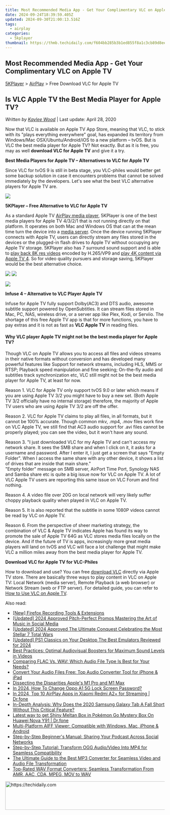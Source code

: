 ```yaml
---
title: Most Recommended Media App - Get Your Complimentary VLC on Apple TV
date: 2024-09-24T18:39:59.405Z
updated: 2024-09-30T21:00:13.516Z
tags:
  - airplay
categories:
  - 5kplayer
thumbnail: https://thmb.techidaily.com/f604bb285b3b1ed855f8a1c3cb89d8ee4bdb35648e96e12c93c90dd39a83f971.jpg
---
```


## Most Recommended Media App - Get Your Complimentary VLC on Apple TV

[5KPlayer](https://tools.techidaily.com/5kplayer/products/) \> [AirPlay](https://tools.techidaily.com/5kplayer/airplay/) \> Free Download VLC for Apple TV 

## Is VLC Apple TV the Best Media Player for Apple TV?

 _Written by [Kaylee Wood](https://www.quora.com/profile/Amanda-Hu-21)_ | Last update: April 28, 2020

Now that VLC is available on Apple TV App Store, meaning that VLC, to stick with its "plays everything everywhere" goal, has expanded its territory from Windows/Mac OSX/Ubuntu/Android/iOS to a new platform – tvOS. But is VLC the best media player for Apple TV? Not exactly. But as it is free, you may as well **download VLC for Apple TV** and give it a try.

**Best Media Players for Apple TV – Alternatives to VLC for Apple TV**

Since VLC for tvOS 9 is still in beta stage, you VLC-philes would better get some backup solution in case it encounters problems that cannot be solved immediately by the developers. Let's see what the best VLC alternative players for Apple TV are.

![](https://www.5kplayer.com/airplay/img/5kp-vlc-appletv-zjy-001.png) 

**5KPlayer – Free Alternative to VLC for Apple TV**

As a standard Apple TV [AirPlay media player](https://tools.techidaily.com/5kplayer/airplay/), 5KPlayer is one of the best media players for Apple TV 4/3/2/1 that is not running directly on that platform. It operates on both Mac and Windows OS that can at the mean time turn the device into a [media server](https://tools.techidaily.com/5kplayer/airplay/). Once the device running 5KPlayer connects with Apple TV, users can directly stream any files stored in the devices or the plugged-in flash drives to Apple TV without occupying any Apple TV storage. 5KPlayer also has 7 surround sound support and is able to [play back 8K res videos](https://tools.techidaily.com/5kplayer/airplay/) encoded by H.265/VP9 and [play 4K content via Apple TV 4](https://tools.techidaily.com/5kplayer/airplay/). So for video quality pursuers and storage saving, 5KPlayer would be the best alternative choice.

[![](https://www.5kplayer.com/airplay/../button/freedownbackwin.png)](https://tools.techidaily.com/5kplayer/products/) [![](https://www.5kplayer.com/airplay/../button/freedownbackmac.png)](https://tools.techidaily.com/5kplayer/products/) 

![](https://www.5kplayer.com/airplay/img/5kp-vlc-appletv-zjy-002.jpg) 

**Infuse 4 – Alternative to VLC Player Apple TV**

Infuse for Apple TV fully support Dolby(AC3) and DTS audio, awesome subtitle support powered by OpenSubtitles. It can stream files stored in Mac, PC, NAS, wireless drive, or a server app like Plex, Kodi, or Serviio. The shortage of this free Apple TV app is that for more functions, you have to pay extras and it is not as fast as **VLC Apple TV** in reading files. 

#### **Why VLC player Apple TV might not be the best media player for Apple TV?**

Though VLC on Apple TV allows you to access all files and videos streams in their native formats without conversion and has developed many powerful features like Support for network streams, including HLS, MMS or RTSP; Playback speed manipulation and fine seeking; On-the-fly audio and subtitles track synchronization etc, VLC still might not be the best media player for Apple TV, at least for now.

Reason 1. VLC for Apple TV only support tvOS 9.0 or later which means if you are using Apple TV 3/2 you might have to buy a new set. (Both Apple TV 3/2 officially have no internal storage) therefore, the majority of Apple TV users who are using Apple TV 3/2 are off the offer.

Reason 2. VLC for Apple TV claims to play all files, in all formats, but it cannot be 100% accurate. Though common mkv, .mp4, .mov files work fine on VLC Apple TV, we still find that AC3 audio support for .avi files cannot be properly played; you can see the video, but it won't have any sound.

Reason 3. "I just downloaded VLC for my Apple TV and can't access my network share. It sees the SMB share and when I click on it, it asks for a username and password. After I enter it, I just get a screen that says "Empty Folder". When I access the same share with any other device, it shows a list of drives that are inside that main share."  
"Empty folder" message on SMB server, AirPort Time Port, Synology NAS and Samba share etc is quite a big issue now for VLC on Apple TV. A lot of VLC Apple TV users are reporting this same issue on VLC Forum and find nothing. 

Reason 4. A video file over 20G on local network will very likely suffer choppy playback quality when played in VLC on Apple TV.

Reason 5. It is also reported that the subtitle in some 1080P videos cannot be read by VLC on Apple TV. 

Reason 6. From the perspective of sheer marketing strategy, the combination of VLC & Apple TV indicates Apple has found its way to promote the sale of Apple TV 64G as VLC stores media files locally on the device. And if the future of TV is apps, increasingly more great media players will land on tvOS and VLC will face a lot challenge that might make VLC a million miles away from the best media player for Apple TV. 

**Download VLC for Apple TV for VLC-Philes**

How to download and use? You can free [download VLC](https://tools.techidaily.com/5kplayer/video-music-player/) directly via Apple TV store. There are basically three ways to play content in VLC on Apple TV: Local Network (media server), Remote Playback (a web browser) or Network Stream (web or FTP server). For detailed guide, you can refer to [How to Use VLC on Apple TV](http://www.cultofmac.com/406734/how-to-use-vlc-to-watch-any-video-on-apple-tv/).

<ins class="adsbygoogle"
     style="display:block"
     data-ad-format="autorelaxed"
     data-ad-client="ca-pub-7571918770474297"
     data-ad-slot="1223367746"></ins>

<ins class="adsbygoogle"
     style="display:block"
     data-ad-client="ca-pub-7571918770474297"
     data-ad-slot="8358498916"
     data-ad-format="auto"
     data-full-width-responsive="true"></ins>

<span class="atpl-alsoreadstyle">Also read:</span>
<div><ul>
<li><a href="https://video-capture.techidaily.com/new-firefox-recording-tools-and-extensions/"><u>[New] Firefox Recording Tools & Extensions</u></a></li>
<li><a href="https://instagram-clips.techidaily.com/updated-2024-approved-pitch-perfect-promos-mastering-the-art-of-music-in-social-media/"><u>[Updated] 2024 Approved Pitch-Perfect Promos Mastering the Art of Music in Social Media</u></a></li>
<li><a href="https://remote-screen-capture.techidaily.com/updated-2024-approved-the-ultimate-conquest-celebrating-the-most-stellar-7-total-wars/"><u>[Updated] 2024 Approved The Ultimate Conquest Celebrating the Most Stellar 7 Total Wars</u></a></li>
<li><a href="https://screen-recording.techidaily.com/updated-ps1-classics-on-your-desktop-the-best-emulators-reviewed-for-2024/"><u>[Updated] PS1 Classics on Your Desktop The Best Emulators Reviewed for 2024</u></a></li>
<li><a href="https://media-tips.techidaily.com/best-practices-optimal-audiovisual-boosters-for-maximum-sound-levels-in-videos/"><u>Best Practices: Optimal Audiovisual Boosters for Maximum Sound Levels in Videos</u></a></li>
<li><a href="https://media-tips.techidaily.com/comparing-flac-vs-wav-which-audio-file-type-is-best-for-your-needs/"><u>Comparing FLAC Vs. WAV: Which Audio File Type Is Best for Your Needs?</u></a></li>
<li><a href="https://media-tips.techidaily.com/convert-your-audio-files-free-top-audio-converter-tool-for-iphone-and-ipad/"><u>Convert Your Audio Files Free: Top Audio Converter Tool for iPhone & iPad</u></a></li>
<li><a href="https://extra-information.techidaily.com/dissecting-the-disparities-apples-m1-pro-and-m1-max/"><u>Dissecting the Disparities Apple's M1 Pro and M1 Max</u></a></li>
<li><a href="https://easy-unlock-android.techidaily.com/in-2024-how-to-change-oppo-a1-5g-lock-screen-password-by-drfone-android/"><u>In 2024, How To Change Oppo A1 5G Lock Screen Password?</u></a></li>
<li><a href="https://screen-mirror.techidaily.com/in-2024-top-10-airplay-apps-in-xiaomi-redmi-a2plus-for-streaming-drfone-by-drfone-android/"><u>In 2024, Top 10 AirPlay Apps in Xiaomi Redmi A2+ for Streaming | Dr.fone</u></a></li>
<li><a href="https://buynow-reviews.techidaily.com/in-depth-analysis-why-does-the-2020-samsung-galaxy-tab-a-fall-short-without-this-critical-feature/"><u>In-Depth Analysis: Why Does the 2020 Samsung Galaxy Tab A Fall Short Without This Critical Feature?</u></a></li>
<li><a href="https://android-pokemon-go.techidaily.com/latest-way-to-get-shiny-meltan-box-in-pokemon-go-mystery-box-on-huawei-nova-y91-drfone-by-drfone-virtual-android/"><u>Latest way to get Shiny Meltan Box in Pokémon Go Mystery Box On Huawei Nova Y91 | Dr.fone</u></a></li>
<li><a href="https://media-tips.techidaily.com/multi-platform-aiff-viewer-compatible-with-windows-mac-iphone-and-android/"><u>Multi-Platform AIFF Viewer: Compatible with Windows, Mac, iPhone & Android</u></a></li>
<li><a href="https://media-tips.techidaily.com/step-by-step-beginners-manual-sharing-your-podcast-across-social-networks/"><u>Step-by-Step Beginner's Manual: Sharing Your Podcast Across Social Networks</u></a></li>
<li><a href="https://media-tips.techidaily.com/step-by-step-tutorial-transform-ogg-audiovideo-into-mp4-for-seamless-compatibility/"><u>Step-by-Step Tutorial: Transform OGG Audio/Video Into MP4 for Seamless Compatibility</u></a></li>
<li><a href="https://media-tips.techidaily.com/the-ultimate-guide-to-the-best-mp3-converter-for-seamless-video-and-audio-file-transformation/"><u>The Ultimate Guide to the Best MP3 Converter for Seamless Video and Audio File Transformation</u></a></li>
<li><a href="https://media-tips.techidaily.com/top-rated-wav-format-converters-seamless-transformation-from-amr-aac-cda-mpeg-mov-to-wav/"><u>Top-Rated WAV Format Converters: Seamless Transformation From AMR, AAC, CDA, MPEG, MOV to WAV</u></a></li>
</ul></div>

<!-- affiliate ads begin -->
<a href="https://imp.i357552.net/c/5597632/1030380/11832" target="_top" id="1030380">
  <img src="//a.impactradius-go.com/display-ad/11832-1030380" border="0" alt="https://techidaily.com" width="720" height="90"/>
</a>
<img height="0" width="0" src="https://imp.i357552.net/i/5597632/1030380/11832" style="position:absolute;visibility:hidden;" border="0" />
<!-- affiliate ads end -->


